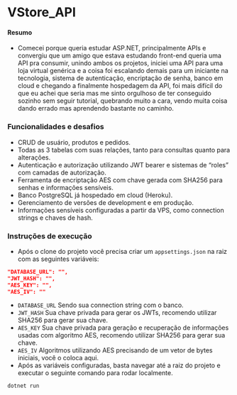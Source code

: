 # VStore_API


#### Resumo

- Comecei porque queria estudar ASP.NET, principalmente APIs e convergiu que um amigo que estava estudando front-end queria uma API pra consumir, unindo ambos os projetos, iniciei uma API para uma loja virtual genérica e a coisa foi escalando demais para um iniciante na tecnologia, sistema de autenticação, encriptação de senha, banco em cloud e chegando a finalmente hospedagem da API, foi mais difícil do que eu achei que seria mas me sinto orgulhoso de ter conseguido sozinho sem seguir tutorial, quebrando muito a cara, vendo muita coisa dando errado mas aprendendo bastante no caminho.



### Funcionalidades e desafios

- CRUD de usuário, produtos e pedidos.
- Todas as 3 tabelas com suas relações, tanto para consultas quanto para alterações.
- Autenticação e autorização utilizando JWT bearer e sistemas de “roles” com camadas de autorização.
- Ferramenta de encriptação AES com chave gerada com SHA256 para senhas e informações sensíveis.
- Banco PostgreSQL já hospedado em cloud (Heroku).
- Gerenciamento de versões de development e em produção.
- Informações sensíveis configuradas a partir da VPS, como connection strings e chaves de hash.



### Instruções de execução

- Após o clone do projeto você precisa criar um `appsettings.json` na raiz com as seguintes variáveis:

```json
"DATABASE_URL": "",
"JWT_HASH": "",
"AES_KEY": "",
"AES_IV": ""
```

- `DATABASE_URL` Sendo sua connection string com o banco.
- `JWT_HASH` Sua chave privada para gerar os JWTs, recomendo utilizar SHA256 para gerar sua chave.
- `AES_KEY` Sua chave privada para geração e recuperação de informações usadas com algoritmo AES, recomendo utilizar SHA256 para gerar sua chave.
- `AES_IV` Algoritmos utilizando AES precisando de um vetor de bytes iniciais, você o coloca aqui.
- Após as variáveis configuradas, basta navegar até a raiz do projeto e executar o seguinte comando para rodar localmente.

```ps1
dotnet run
```
